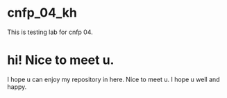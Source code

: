 # cnfp_04_kh
This is testing lab for cnfp 04.

# hi! Nice to meet u. 

I hope u can enjoy my repository in here. Nice to meet u. I hope u well and happy. 
